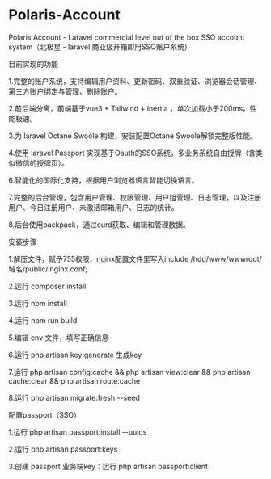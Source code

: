 # Polaris-Account
Polaris Account - Laravel commercial level out of the box SSO account system（北极星 - laravel 商业级开箱即用SSO账户系统）

目前实现的功能

1.完整的账户系统，支持编辑用户资料、更新密码、双重验证、浏览器会话管理、第三方账户绑定与管理、删除账户。

2.前后端分离，前端基于vue3 + Tailwind + inertia ，单次加载小于200ms，性能极速。

3.为 laravel Octane Swoole 构建，安装配置Octane Swoole解锁完整版性能。

4.使用 laravel Passport 实现基于Oauth的SSO系统，多业务系统自由授牌（含类似微信的授牌页）。

6.智能化的国际化支持，根据用户浏览器语言智能切换语言。

7.完整的后台管理，包含用户管理、权限管理、用户组管理、日志管理，以及注册用户、今日注册用户、未激活邮箱用户、日志的统计。

8.后台使用backpack，通过curd获取、编辑和管理数据。


安装步骤

1.解压文件，赋予755权限，nginx配置文件里写入include /hdd/www/wwwroot/域名/public/.nginx.conf;

2.运行 composer install

3.运行 npm install

4.运行 npm run build

5.编辑 env 文件，填写正确信息

6.运行 php artisan key:generate 生成key

7.运行 php artisan config:cache && php artisan view:clear && php artisan cache:clear && php artisan route:cache

8.运行 php artisan migrate:fresh --seed

配置passport（SSO）

1.运行 php artisan passport:install --uuids

2.运行 php artisan passport:keys

3.创建 passport 业务端key：运行 php artisan passport:client
